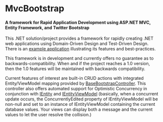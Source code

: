 # MvcBootstrap
#### A framework for Rapid Application Development using ASP.NET MVC, Entity Framework, and Twitter Bootstrap


This .NET solution/project provides a framework for rapidly creating .NET web applications using Domain-Driven Design and Test-Driven 
Design.  There is an [example application](https://github.com/carlgieringer/MvcBootstrap.ExampleApp) illustrating its features and
best-practices.

This framework is in development and currently offers no guarantee as to backwards-compatibility.  When and if the project reaches a 1.0
version, then the 1.0 features will be maintained with backwards compatibility.

Current features of interest are built-in CRUD actions with integrated Entity/ViewModel mapping provided by 
[BaseBootstrapController](https://github.com/carlgieringer/MvcBootstrap/blob/master/MvcBootstrap/Controllers/BootstrapControllerBase.cs).
This controller also offers automated support for Optimistic Concurrency in conjunction with 
[IEntity](https://github.com/carlgieringer/MvcBootstrap/blob/master/MvcBootstrap/Models/IEntity.cs) and 
[IEntityViewModel](https://github.com/carlgieringer/MvcBootstrap/blob/master/MvcBootstrap/ViewModels/IEntityViewModel.cs)
(basically, when a concurrent update occurs, the ConcurrentlyEdited property of IEntityViewModel will be non-null and set
to an instance of IEntityViewModel containing the current database values.  Your views can display both a message and 
the current values to let the user resolve the collision.)